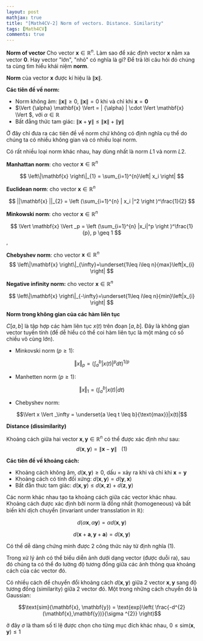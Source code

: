 ```yaml
---
layout: post
mathjax: true
title: "[Math4CV-2] Norm of vectors. Distance. Similarity"
tags: [Math4CV]
comments: true
---
```


**Norm of vector**
Cho vector $\mathbf{x}\in \mathbb{R}^{n}$. Làm sao để xác định vector $\mathbf{x}$ nằm xa vector $\mathbf{0}$. Hay vector "lớn", "nhỏ" có nghĩa là gì? Để trả lời câu hỏi đó chúng ta cùng tìm hiểu khái niệm **norm**.

**Norm** của vector $\mathbf{x}$ được kí hiệu là $\left\|\mathbf{x} \right\|$.

**Các tiên đề về norm:**

- Norm không âm: $\left\|\mathbf{x} \right\| \geq 0$, $\left\|\mathbf{x} \right\| = 0$ khi và chỉ khi $\mathbf{x} = \mathbf{0}$
- $\Vert  {\alpha} \mathbf{x} \Vert  = | {\alpha} | \cdot \Vert  \mathbf{x} \Vert $, với $\alpha \in \mathbb{R}$
- Bất đẳng thức tam giác: $\left\| \mathbf{x} + \mathbf{y} \right\| \leq \left\|\mathbf{x} \right\| + \left\|\mathbf{y} \right\|$

Ở đây chỉ đưa ra các tiên đề về norm chứ không có định nghĩa cụ thể do chúng ta có nhiều không gian và có nhiều loại norm.

Có rất nhiều loại norm khác nhau, hay dùng nhất là norm $L1$ và norm $L2$.

**Manhattan norm**: cho vector $\mathbf{x}\in \mathbb{R}^{n}$

$$ \left\|\mathbf{x} \right\|_{1} = \sum_{i=1}^{n}\left| x_i \right| $$

**Euclidean norm**: cho vector $\mathbf{x}\in \mathbb{R}^{n}$

$$ ||\mathbf{x} ||_{2} = \left (\sum_{i=1}^{n} | x_i |^2  \right )^\frac{1}{2} $$

**Minkowski norm**: cho vector $\mathbf{x}\in \mathbb{R}^{n}$

$$ \Vert \mathbf{x} \Vert _p = \left (\sum_{i=1}^{n} |x_i|^p  \right )^\frac{1}{p}, p \geq 1 $$, 

**Chebyshev norm**: cho vector $\mathbf{x}\in \mathbb{R}^{n}$
$$ \left\|\mathbf{x} \right\|_{\infty}=\underset{1\leq i\leq n}{max}\left|x_{i} \right| $$

**Negative infinity norm:** cho vector $\mathbf{x}\in \mathbb{R}^{n}$

$$ \left\|\mathbf{x} \right\|_{-\infty}=\underset{1\leq i\leq n}{min}\left|x_{i} \right| $$

**Norm trong không gian của các hàm liên tục**

$C[a, b]$ là tập hợp các hàm liên tục $x(t)$ trên đoạn $[a, b]$. Đây là không gian vector tuyến tính (để dễ hiểu có thể coi hàm liên tục là một mảng có số chiều vô cùng lớn).
- Minkovski norm ($p \geq 1$):

$$\Vert x \Vert _p = (\int_{a}^{b}|x(t)|^p dt)^{1/p}$$

- Manhetten norm ($p \geq 1$):

$$\Vert x \Vert _1 = (\int_{a}^{b}|x(t)| dt)$$

- Chebyshev norm:

$$\Vert x \Vert _\infty = \underset{a \leq t \leq b}{\text{max}}|x(t)|$$

**Distance (dissimilarity)**

Khoảng cách giữa hai vector $\mathbf{x}, \mathbf{y} \in \mathbb{R}^{n}$ có thể được xác định như sau:
$$ d(\mathbf{x} , \mathbf{y}) = \left\|\mathbf{x} - \mathbf{y} \right\|  ~~~ (1)$$

**Các tiên đề về khoảng cách:**

* Khoảng cách không âm, $d(\mathbf{x} , \mathbf{y}) \geq 0$, dấu $=$ xảy ra khi và chỉ khi $\mathbf{x} = \mathbf{y}$
* Khoảng cách có tính đối xứng: $d(\mathbf{x} , \mathbf{y}) = d(\mathbf{y} , \mathbf{x})$ 
* Bất đẳn thưc tam giác: $d(\mathbf{x} , \mathbf{y}) \leq d(\mathbf{x} , \mathbf{z}) + d(\mathbf{z} , \mathbf{y})$

Các norm khác nhau tạo ta khoảng cách giữa các vector khác nhau. Khoảng cách được xác định bởi norm là đồng nhất (homogeneous) và bất biến khi dịch chuyển (invariant under transslation in $\mathbb{R}$): 

$$d(\alpha \mathbf{x}, \alpha \mathbf{y}) = \alpha d( \mathbf{x},\mathbf{y})$$

$$d(\mathbf{x} + \mathbf{a}, \mathbf{y} + \mathbf{a}) =d( \mathbf{x},\mathbf{y})$$

Có thể dễ dàng chứng minh được 2 công thức này từ định nghĩa (1).

Trong xử lý ảnh có thể biểu diễn ảnh dưới dạng vector (được duỗi ra), sau đó chúng ta có thể đo lường độ tương đồng giữa các ảnh thông qua khoảng cách của các vector đó.

Có nhiều cách để chuyển đổi khoảng cách $d(\mathbf{x} , \mathbf{y})$ giữa 2 vector $\mathbf{x}, \mathbf{y}$ sang độ tương đồng (similarity) giữa 2 vector đó. Một trong những cách chuyển đó là Gaussian:

$$\text{sim}(\mathbf{x}, \mathbf{y}) = \text{exp}\left( \frac{-d^{2}(\mathbf{x},\mathbf{y})}{\sigma ^{2}} \right)$$

ở đây $\sigma$ là tham số tỉ lệ được chọn cho từng mục đích khác nhau, $0 \leq \text{sim}(\mathbf{x}, \mathbf{y}) \leq 1$




























